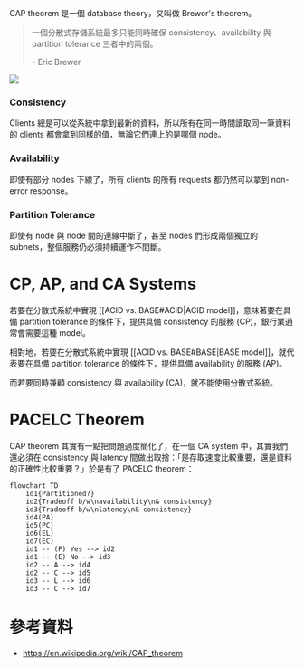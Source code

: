 CAP theorem 是一個 database theory，又叫做 Brewer's theorem。

>一個分散式存儲系統最多只能同時確保 consistency、availability 與 partition tolerance 三者中的兩個。
>
>\- Eric Brewer

![](<https://raw.githubusercontent.com/Jamison-Chen/KM-software/master/img/cap-theorem-2.png>)

### Consistency

Clients 總是可以從系統中拿到最新的資料，所以所有在同一時間讀取同一筆資料的 clients 都會拿到同樣的值，無論它們連上的是哪個 node。

### Availability

即使有部分 nodes 下線了，所有 clients 的所有 requests 都仍然可以拿到 non-error response。

### Partition Tolerance

即使有 node 與 node 間的連線中斷了，甚至 nodes 們形成兩個獨立的 subnets，整個服務仍必須持續運作不間斷。

# CP, AP, and CA Systems

若要在分散式系統中實現 [[ACID vs. BASE#ACID|ACID model]]，意味著要在具備 partition tolerance 的條件下，提供具備 consistency 的服務 (CP)，銀行業通常會需要這種 model。

相對地，若要在分散式系統中實現 [[ACID vs. BASE#BASE|BASE model]]，就代表要在具備 partition tolerance 的條件下，提供具備 availability 的服務 (AP)。

而若要同時兼顧 consistency 與 availability (CA)，就不能使用分散式系統。

# PACELC Theorem

CAP theorem 其實有一點把問題過度簡化了，在一個 CA system 中，其實我們還必須在 consistency 與 latency 間做出取捨：「是存取速度比較重要，還是資料的正確性比較重要？」於是有了 PACELC theorem：

```mermaid
flowchart TD
    id1{Partitioned?}
    id2{Tradeoff b/w\navailability\n& consistency}
    id3{Tradeoff b/w\nlatency\n& consistency}
    id4(PA)
    id5(PC)
    id6(EL)
    id7(EC)
    id1 -- (P) Yes --> id2
    id1 -- (E) No --> id3
    id2 -- A --> id4
    id2 -- C --> id5
    id3 -- L --> id6
    id3 -- C --> id7
```

# 參考資料

- <https://en.wikipedia.org/wiki/CAP_theorem>

